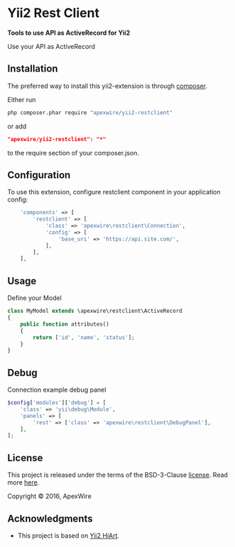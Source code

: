 Yii2 Rest Client
=====

**Tools to use API as ActiveRecord for Yii2**

Use your API as ActiveRecord

## Installation

The preferred way to install this yii2-extension is through [composer](http://getcomposer.org/download/).

Either run

```sh
php composer.phar require "apexwire/yii2-restclient"
```

or add

```json
"apexwire/yii2-restclient": "*"
```

to the require section of your composer.json.

## Configuration

To use this extension, configure restclient component in your application config:

```php
    'components' => [
        'restclient' => [
            'class' => 'apexwire\restclient\Connection',
            'config' => [
                'base_uri' => 'https://api.site.com/',
            ],
        ],
    ],
```

## Usage

Define your Model

```php
class MyModel extends \apexwire\restclient\ActiveRecord
{
    public function attributes()
    {
        return ['id', 'name', 'status'];
    }
}
```

## Debug

Connection example debug panel

```php
$config['modules']['debug'] = [
    'class' => 'yii\debug\Module',
    'panels' => [
        'rest' => ['class' => 'apexwire\restclient\DebugPanel'],
    ],
];
```

## License

This project is released under the terms of the BSD-3-Clause [license](LICENSE).
Read more [here](http://choosealicense.com/licenses/bsd-3-clause).

Copyright © 2016, ApexWire

## Acknowledgments

- This project is based on [Yii2 HiArt](https://github.com/hiqdev/yii2-hiart).
